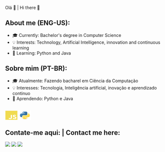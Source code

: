  Olá 👋 | Hi there 👋
<div>
  
## About me (ENG-US):

 - 🎓 Currently: Bachelor's degree in Computer Science 
 - 💡 Interests: Technology, Artificial Intelligence, innovation and continuous learning
 - 📖 Learning: Python and Java




## Sobre mim (PT-BR):

 - 🎓 Atualmente: Fazendo bacharel em Ciência da Computação
 - 💡 Interesses: Tecnologia, Inteligência artificial, inovação e aprendizado continuo
 - 📖 Aprendendo: Python e Java

<div style="display: inline_block"><br>
  <img align="center" alt="Rafa-Js" height="30" width="40" src="https://raw.githubusercontent.com/devicons/devicon/master/icons/javascript/javascript-plain.svg">
  <img align="center" alt="Rafa-Python" height="30" width="40" src="https://raw.githubusercontent.com/devicons/devicon/master/icons/python/python-original.svg">

  ## Contate-me aqui: | Contact me here:

<div> 
  <a href="https://instagram.com/miivitr" target="_blank"><img src="https://img.shields.io/badge/-Instagram-%23E4405F?style=for-the-badge&logo=instagram&logoColor=white" target="_blank"></a>
   <a href="https://discord.gg/ava001exe" target="_blank"><img src="https://img.shields.io/badge/Discord-7289DA?style=for-the-badge&logo=discord&logoColor=white" target="_blank"></a> 
   <a href="https://www.linkedin.com/in/vitoriamilene" target="_blank"><img src="https://img.shields.io/badge/-LinkedIn-%230077B5?style=for-the-badge&logo=linkedin&logoColor=white" target="_blank"></a> 
  
</div>

   
